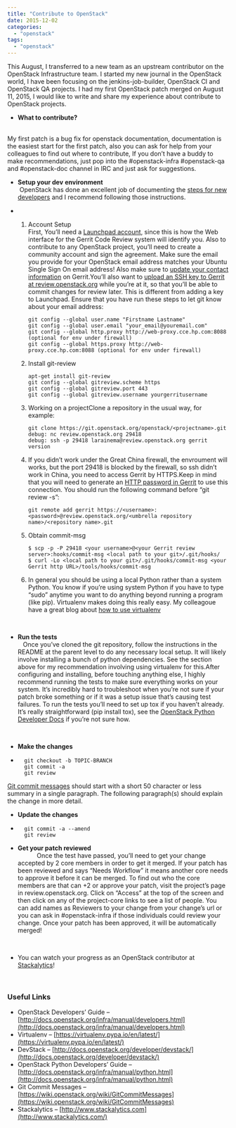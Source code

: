 ```yaml
---
title: "Contribute to OpenStack"
date: 2015-12-02
categories: 
  - "openstack"
tags: 
  - "openstack"
---
```


This August, I transferred to a new team as an upstream contributor on the OpenStack Infrastructure team. I started my new journal in the OpenStack world, I have been focusing on the jenkins-job-builder, OpenStack CI and OpenStack QA projects. I had my first OpenStack patch merged on August 11, 2015, I would like to write and share my experience about contribute to OpenStack projects.

- **What to contribute?**                                                                                            

My first patch is a bug fix for openstack documentation, documentation is the easiest start for the first patch, also you can ask for help from your colleagues to find out where to contribute, If you don’t have a buddy to make recommendations, just pop into the #openstack-infra #openstack-qa and #openstack-doc channel in IRC and just ask for suggestions.

- **Setup your dev** **environment**                                                                OpenStack has done an excellent job of documenting the [steps for new developers](http://docs.openstack.org/infra/manual/developers.html#getting-started) and I recommend following those instructions.

- 1. Account Setup                                                                                   First, You’ll need a [Launchpad account](https://launchpad.net/+login), since this is how the Web interface for the Gerrit Code Review system will identify you. Also to contribute to any OpenStack project, you’ll need to create a community account and sign the agreement. Make sure the email you provide for your OpenStack email address matches your Ubuntu Single Sign On email address! Also make sure to [update your contact information](https://review.openstack.org/#/settings/contact) on Gerrit.You’ll also want to [upload an SSH key to Gerrit at review.openstack.org](https://review.openstack.org/#/settings/ssh-keys) while you’re at it, so that you’ll be able to commit changes for review later. This is different from adding a key to Launchpad. Ensure that you have run these steps to let git know about your email address:
        
        ```
        git config --global user.name "Firstname Lastname"
        git config --global user.email "your_email@youremail.com"
        git config --global http.proxy http://web-proxy.cce.hp.com:8088 (optional for env under firewall)
        git config --global https.proxy http://web-proxy.cce.hp.com:8088 (optional for env under firewall)
        ```
        
    2. Install git-review
        
        ```
        apt-get install git-review
        git config --global gitreview.scheme https
        git config --global gitreview.port 443
        git config --global gitreview.username yourgerritusername
        ```
        
    3. Working on a projectClone a repository in the usual way, for example:
        
        ```
        git clone https://git.openstack.org/openstack/<projectname>.git
        debug: nc review.openstack.org 29418
        debug: ssh -p 29418 larainema@review.openstack.org gerrit version
        ```
        
    4. If you didn’t work under the Great China firewall, the envroument will works, but the port 29418 is blocked by the firewall, so ssh didn’t work in China, you need to access Gerrit by HTTPS.Keep in mind that you will need to generate an [HTTP password in Gerrit](https://review.openstack.org/#/settings/http-password) to use this connection. You should run the following command before “git review -s”:
        
        ```
        git remote add gerrit https://<username>:<password>@review.openstack.org/<umbrella repository name>/<repository name>.git
        ```
        
    5. Obtain commit-msg
        
        ```
        $ scp -p -P 29418 <your username>@<your Gerrit review server>:hooks/commit-msg <local path to your git>/.git/hooks/ 
        $ curl -Lo <local path to your git>/.git/hooks/commit-msg <your Gerrit http URL>/tools/hooks/commit-msg
        ```
        
    6. In general you should be using a local Python rather than a system Python. You know if you’re using system Python if you have to type “sudo” anytime you want to do anything beyond running a program (like pip). Virtualenv makes doing this really easy. My colleagoue have a great blog about [how to use virtualenv](https://rbtcollins.wordpress.com/2015/07/12/bootstrapping-developer-environments-for-openstack/)

 

- **Run the tests**                                                                                                      Once you’ve cloned the git repository, follow the instructions in the README at the parent level to do any necessary local setup. It will likely involve installing a bunch of python dependencies. See the section above for my recommendation involving using virtualenv for this.After configuring and installing, before touching anything else, I highly recommend running the tests to make sure everything works on your system. It’s incredibly hard to troubleshoot when you’re not sure if your patch broke something or if it was a setup issue that’s causing test failures. To run the tests you’ll need to set up tox if you haven’t already. It’s really straightforward (pip install tox), see the [OpenStack Python Developer Docs](http://docs.openstack.org/infra/manual/python.html) if you’re not sure how.

 

- **Make the changes**
- ```
    git checkout -b TOPIC-BRANCH
    git commit -a
    git review
    ```
    

[Git commit messages](https://wiki.openstack.org/wiki/GitCommitMessages) should start with a short 50 character or less summary in a single paragraph. The following paragraph(s) should explain the change in more detail.

- **Update the changes**
- ```
    git commit -a --amend
    git review
    ```
    
- **Get your patch reviewed**                                                                                          Once the test have passed, you’ll need to get your change accepted by 2 core members in order to get it merged. If your patch has been reviewed and says “Needs Workflow” it means another core needs to approve it before it can be merged. To find out who the core members are that can +2 or approve your patch, visit the project’s page in review.openstack.org. Click on “Access” at the top of the screen and then click on any of the project-core links to see a list of people. You can add names as Reviewers to your change from your change’s url or you can ask in #openstack-infra if those individuals could review your change. Once your patch has been approved, it will be automatically merged!

 

- You can watch your progress as an OpenStack contributor at [Stackalytics](http://www.stackalytics.com/)!

 

### Useful Links

- OpenStack Developers’ Guide –[http://docs.openstack.org/infra/manual/developers.html](http://docs.openstack.org/infra/manual/developers.html)
- Virtualenv – [https://virtualenv.pypa.io/en/latest/](https://virtualenv.pypa.io/en/latest/)
- DevStack – [http://docs.openstack.org/developer/devstack/](http://docs.openstack.org/developer/devstack/)
- OpenStack Python Developers’ Guide –[http://docs.openstack.org/infra/manual/python.html](http://docs.openstack.org/infra/manual/python.html)
- Git Commit Messages – [https://wiki.openstack.org/wiki/GitCommitMessages](https://wiki.openstack.org/wiki/GitCommitMessages)
- Stackalytics – [http://www.stackalytics.com](http://www.stackalytics.com/)
